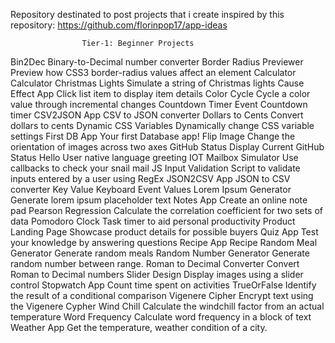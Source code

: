 
Repository destinated to post projects that i create inspired by this repository:
            https://github.com/florinpop17/app-ideas
            
                    Tier-1: Beginner Projects		

Bin2Dec	Binary-to-Decimal number converter
Border Radius Previewer	Preview how CSS3 border-radius values affect an element
Calculator	Calculator
Christmas Lights	Simulate a string of Christmas lights
Cause Effect App	Click list item to display item details
Color Cycle	Cycle a color value through incremental changes
Countdown Timer	Event Countdown timer
CSV2JSON App	CSV to JSON converter
Dollars to Cents	Convert dollars to cents
Dynamic CSS Variables	Dynamically change CSS variable settings
First DB App	Your first Database app!
Flip Image	Change the orientation of images across two axes
GitHub Status	Display Current GitHub Status
Hello	User native language greeting
IOT Mailbox Simulator	Use callbacks to check your snail mail
JS Input Validation	Script to validate inputs entered by a user using RegEx
JSON2CSV App	JSON to CSV converter
Key Value	Keyboard Event Values
Lorem Ipsum Generator	Generate lorem ipsum placeholder text
Notes App	Create an online note pad
Pearson Regression	Calculate the correlation coefficient for two sets of data
Pomodoro Clock	Task timer to aid personal productivity
Product Landing Page	Showcase product details for possible buyers
Quiz App	Test your knowledge by answering questions
Recipe App	Recipe
Random Meal Generator	Generate random meals
Random Number Generator	Generate random number between range.
Roman to Decimal Converter	Convert Roman to Decimal numbers
Slider Design	Display images using a slider control
Stopwatch App	Count time spent on activities
TrueOrFalse	Identify the result of a conditional comparison
Vigenere Cipher	Encrypt text using the Vigenere Cypher
Wind Chill	Calculate the windchill factor from an actual temperature
Word Frequency	Calculate word frequency in a block of text
Weather App	Get the temperature, weather condition of a city.

